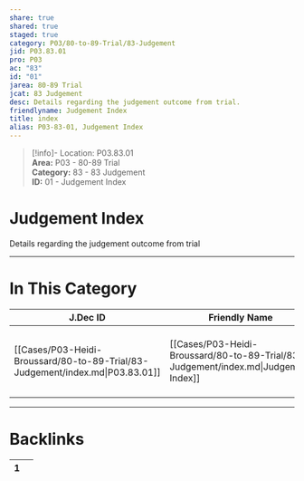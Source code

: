 ```yaml
---  
share: true  
shared: true  
staged: true  
category: P03/80-to-89-Trial/83-Judgement  
jid: P03.83.01  
pro: P03  
ac: "83"  
id: "01"  
jarea: 80-89 Trial  
jcat: 83 Judgement  
desc: Details regarding the judgement outcome from trial.  
friendlyname: Judgement Index  
title: index  
alias: P03-83-01, Judgement Index  
---  
```

  
>[!info]- Location: P03.83.01  
>**Area:** P03 - 80-89 Trial  
>**Category:** 83 - 83 Judgement  
>**ID:** 01 - Judgement Index  
  
# Judgement Index  
  
Details regarding the judgement outcome from trial  
   
  
  
---  
# In This Category  
  
| J.Dec ID                                                                      | Friendly Name                                                                       | Description                                         |  
| ----------------------------------------------------------------------------- | ----------------------------------------------------------------------------------- | --------------------------------------------------- |  
| [[Cases/P03-Heidi-Broussard/80-to-89-Trial/83-Judgement/index.md\|P03.83.01]] | [[Cases/P03-Heidi-Broussard/80-to-89-Trial/83-Judgement/index.md\|Judgement Index]] | Details regarding the judgement outcome from trial. |  
  
  
---  
# Backlinks  
<div><table class="dataview table-view-table"><thead class="table-view-thead"><tr class="table-view-tr-header"><th class="table-view-th"><span></span><span class="dataview small-text">1</span></th><th class="table-view-th"><span></span></th></tr></thead><tbody class="table-view-tbody"></tbody></table></div>